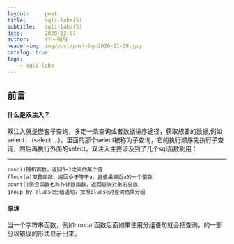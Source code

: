 ```yaml
---
layout:     post
title:      sqli-labs(5)
subtitle:   sqli-labs(5)
date:       2020-12-07
author:     YY——阳阳
header-img: img/post/post-bg-2020-11-28.jpg
catalog: true
tags:
    - sqli-labs
---
```


## 前言

#### 什么是双注入？

双注入就是嵌套子查询，多走一条查询或者数据排序途径，获取想要的数据,例如select …(select …)，里面的那个select被称为子查询，它的执行顺序先执行子查询，然后再执行外面的select，双注入主要涉及到了几个sql函数利用：

---------------
```
rand()随机函数，返回0~1之间的某个值
floor(a)取整函数，返回小于等于a，且值最接近a的一个整数
count()聚合函数也称作计数函数，返回查询对象的总数
group by cluase分组语句，按照cluase对查询结果分组
```
#### 原理
当一个字符串函数，例如concat函数后面如果使用分组语句就会把查询，的一部分以错误的形式显示出来。